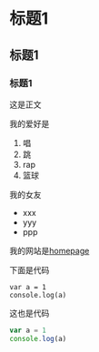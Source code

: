# 标题1

## 标题1

### 标题1

这是正文

我的爱好是

1. 唱
2. 跳
3. rap
4. 篮球

我的女友

* xxx
* yyy
* ppp

我的网站是[homepage](https://github.com/liuchengcheng1999)



下面是代码

    var a = 1
    console.log(a)
    
这也是代码

```javascript
var a = 1
console.log(a)
```